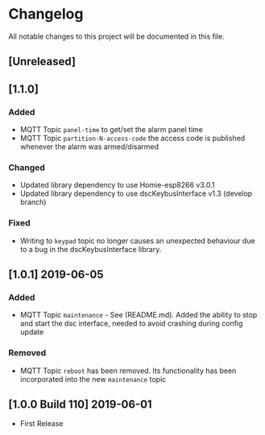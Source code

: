 # Changelog
All notable changes to this project will be documented in this file.

## [Unreleased]

## [1.1.0]
### Added
- MQTT Topic `panel-time` to get/set the alarm panel time
- MQTT Topic `partition-N-access-code` the access code is published whenever the alarm was armed/disarmed

### Changed
- Updated library dependency to use Homie-esp8266 v3.0.1
- Updated library dependency to use dscKeybusInterface v1.3 (develop branch)

### Fixed
- Writing to `keypad` topic no longer causes an unexpected behaviour due to a bug in the dscKeybusInterface library.

## [1.0.1] 2019-06-05
### Added
- MQTT Topic `maintenance` - See (README.md). Added the ability to stop and start the dsc interface, needed to avoid crashing during config update

### Removed
- MQTT Topic `reboot` has been removed. Its functionality has been incorporated into the new `maintenance` topic

## [1.0.0 Build 110] 2019-06-01
- First Release